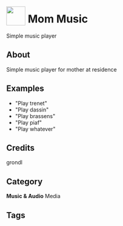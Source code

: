 # <img src="https://raw.githack.com/FortAwesome/Font-Awesome/master/svgs/solid/music.svg" card_color="#FD9E66" width="50" height="50" style="vertical-align:bottom"/> Mom Music
Simple music player

## About
Simple music player for mother at residence

## Examples
* "Play trenet"
* "Play dassin"
* "Play brassens"
* "Play piaf"
* "Play whatever"

## Credits
grondl

## Category
**Music & Audio**
Media

## Tags

